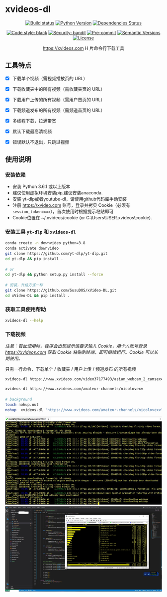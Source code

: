 # xvideos-dl

<div align="center">

[![Build status](https://github.com/lonsty/xvideos-dl/workflows/build/badge.svg?branch=master&event=push)](https://github.com/lonsty/xvideos-dl/actions?query=workflow%3Abuild)
[![Python Version](https://img.shields.io/pypi/pyversions/xvideos-dl.svg)](https://pypi.org/project/xvideos-dl/)
[![Dependencies Status](https://img.shields.io/badge/dependencies-up%20to%20date-brightgreen.svg)](https://github.com/lonsty/xvideos-dl/pulls?utf8=%E2%9C%93&q=is%3Apr%20author%3Aapp%2Fdependabot)

[![Code style: black](https://img.shields.io/badge/code%20style-black-000000.svg)](https://github.com/psf/black)
[![Security: bandit](https://img.shields.io/badge/security-bandit-green.svg)](https://github.com/PyCQA/bandit)
[![Pre-commit](https://img.shields.io/badge/pre--commit-enabled-brightgreen?logo=pre-commit&logoColor=white)](https://github.com/lonsty/xvideos-dl/blob/master/.pre-commit-config.yaml)
[![Semantic Versions](https://img.shields.io/badge/%F0%9F%9A%80-semantic%20versions-informational.svg)](https://github.com/lonsty/xvideos-dl/releases)
[![License](https://img.shields.io/github/license/lonsty/xvideos-dl)](https://github.com/lonsty/xvideos-dl/blob/master/LICENSE)

https://xvideos.com H 片命令行下载工具

</div>

## 工具特点

- [X] 下载单个视频（需视频播放页的 URL）
- [X] 下载收藏夹中的所有视频（需收藏夹页的 URL）
- [X] 下载用户上传的所有视频（需用户首页的 URL）
- [X] 下载频道发布的所有视频（需频道首页的 URL）
- [X] 多线程下载，拉满带宽
- [x] 默认下载最高清视频
- [x] 错误默认不退出，只跳过视频


## 使用说明

### 安装依赖

- 安装 Python 3.6.1 或以上版本
- 建议使用虚拟环境安装pip,建议安装anaconda.
- 安装 yt-dlp或者youtube-dl，请使用github代码库手动安装
- 注册 https://xvideo.com 账号，登录并拷贝 Cookie（必须有 `session_token=xxx`），首次使用时根据提示粘贴即可
- Cookie位置在 ~/.xvideos/cookie (or C:\Users\USER\.xvideos\cookie).

### 安装工具 `yt-dlp` 和 `xvideos-dl`

```bash
conda create -n downvideo python=3.8
conda activate downvideo
git clone https://github.com/yt-dlp/yt-dlp.git
cd yt-dlp && pip install .

# or
cd yt-dlp && python setup.py install --force

# 安装，升级方式一样
git clone https://github.com/SusuDOS/xVideo-DL.git
cd xVideo-DL && pip install .
```

### 获取工具使用帮助

```bash
xvideos-dl --help
```

### 下载视频

*注意：首此使用时，程序会出现提示语要求输入 Cookie，用个人账号登录 https://xvideos.com 获取 Cookie 粘贴到终端，即可继续运行。Cookie 可以长期使用。* 

只需一行命令，下载单个 / 收藏夹 / 用户上传 / 频道发布 的所有视频

```bash
xvideos-dl https://www.xvideos.com/video37177493/asian_webcam_2_camsex4u.life https://www.xvideos.com/favorite/71879935/_ https://www.xvideos.com/profiles/mypornstation https://www.xvideos.com/channels/av69tv  
```
```bash
xvideos-dl https://www.xvideos.com/amateur-channels/nicolovexv

# background
touch nohup.out
nohup  xvideos-dl "https://www.xvideos.com/amateur-channels/nicolovexv" ./nohup.out 2>&1 &
```

![示例](DEMO1.JPG)
![示例](DEMO2.png)